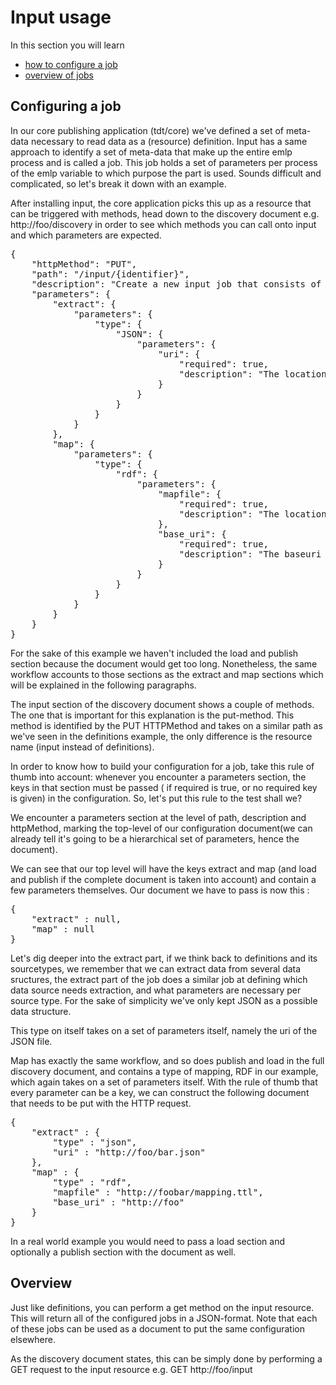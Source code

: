 # Input usage

In this section you will learn

* [how to configure a job](#job)
* [overview of jobs](#overview)

<a name="job"></a>
## Configuring a job

In our core publishing application (tdt/core) we've defined a set of meta-data necessary to read data as a (resource) definition. Input has a same approach to identify a set of meta-data that make up the entire emlp process and is called a job. This job holds a set of parameters per process of the emlp variable to which purpose the part is used. Sounds difficult and complicated, so let's break it down with an example.

After installing input, the core application picks this up as a resource that can be triggered with methods, head down to the discovery document e.g. http://foo/discovery in order to see which methods you can call onto input and which parameters are expected.

<pre class="prettyprint">
{
    "httpMethod": "PUT",
    "path": "/input/{identifier}",
    "description": "Create a new input job that consists of an extract, mapping (optional), loading and publishing (optional) process. The {identifier} identifies the configuration.",
    "parameters": {
        "extract": {
            "parameters": {
                "type": {
                    "JSON": {
                        "parameters": {
                            "uri": {
                                "required": true,
                                "description": "The location of the JSON file"
                            }
                        }
                    }
                }
            }
        },
        "map": {
            "parameters": {
                "type": {
                    "rdf": {
                        "parameters": {
                            "mapfile": {
                                "required": true,
                                "description": "The location of the mapping file,either a URL or a local file location."
                            },
                            "base_uri": {
                                "required": true,
                                "description": "The baseuri that will be used as a base for the subject of the triples."
                            }
                        }
                    }
                }
            }
        }
    }
}
</pre>

For the sake of this example we haven't included the load and publish section because the document would get too long. Nonetheless, the same workflow accounts to those sections as the extract and map sections which will be explained in the following paragraphs.

The input section of the discovery document shows a couple of methods. The one that is important for this explanation is the put-method. This method is identified by the PUT HTTPMethod and takes on a similar path as we've seen in the definitions example, the only difference is the resource name (input instead of definitions).

In order to know how to build your configuration for a job, take this rule of thumb into account: whenever you encounter a parameters section, the keys in that section must be passed ( if required is true, or no required key is given) in the configuration. So, let's put this rule to the test shall we?

We encounter a parameters section at the level of path, description and httpMethod, marking the top-level of our configuration document(we can already tell it's going to be a hierarchical set of parameters, hence the document).

We can see that our top level will have the keys extract and map (and load and publish if the complete document is taken into account) and contain a few parameters themselves. Our document we have to pass is now this :

<pre class="prettyprint">
{
	"extract" : null,
	"map" : null
}
</pre>

Let's dig deeper into the extract part, if we think back to definitions and its sourcetypes, we remember that we can extract data from several data sructures, the extract part of the job does a similar job at defining which data source needs extraction, and what parameters are necessary per source type. For the sake of simplicity we've only kept JSON as a possible data structure.

This type on itself takes on a set of parameters itself, namely the uri of the JSON file.

Map has exactly the same workflow, and so does publish and load in the full discovery document, and contains a type of mapping, RDF in our example, which again takes on a set of parameters itself. With the rule of thumb that every parameter can be a key, we can construct the following document that needs to be put with the HTTP request.

<pre class="prettyprint">
{
	"extract" : {
		"type" : "json",
		"uri" : "http://foo/bar.json"
	},
	"map" : {
		"type" : "rdf",
		"mapfile" : "http://foobar/mapping.ttl",
		"base_uri" : "http://foo"
	}
}
</pre>

In a real world example you would need to pass a load section and optionally a publish section with the document as well.

<a name="overview"></a>
## Overview

Just like definitions, you can perform a get method on the input resource. This will return all of the configured jobs in a JSON-format. Note that each of these jobs can be used as a document to put the same configuration elsewhere.

As the discovery document states, this can be simply done by performing a GET request to the input resource e.g. GET http://foo/input

